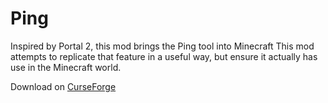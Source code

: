 # Ping

Inspired by Portal 2, this mod brings the Ping tool into Minecraft
This mod attempts to replicate that feature in a useful way, but ensure it actually has use in the Minecraft world.

Download on [CurseForge](https://minecraft.curseforge.com/projects/ping)
